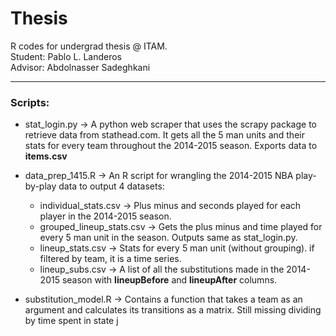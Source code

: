 # Thesis   

R  codes for undergrad thesis @ ITAM.       
Student: Pablo L. Landeros   
Advisor: Abdolnasser Sadeghkani   


***
### Scripts:   
* stat_login.py -> A python  web scraper that uses the scrapy package to retrieve data from stathead.com. It gets all the 5 man units and their stats for every team throughout the 2014-2015 season. Exports data to **items.csv**
* data_prep_1415.R -> An R script for wrangling the 2014-2015 NBA play-by-play data to output 4 datasets:   

    *  individual_stats.csv -> Plus minus and seconds played for each player in the 2014-2015 season.
    *  grouped_lineup_stats.csv -> Gets the plus minus and time played for every 5 man unit in the season. Outputs same as stat_login.py.
    *  lineup_stats.csv -> Stats for every 5 man unit (without grouping). if filtered by team, it is a time series. 
    *  lineup_subs.csv -> A list of all the substitutions made in the 2014-2015 season with 
     **lineupBefore** and **lineupAfter** columns.

* substitution_model.R -> Contains a function that takes a team as an argument and calculates its transitions as a matrix. Still missing dividing by time spent in state j
